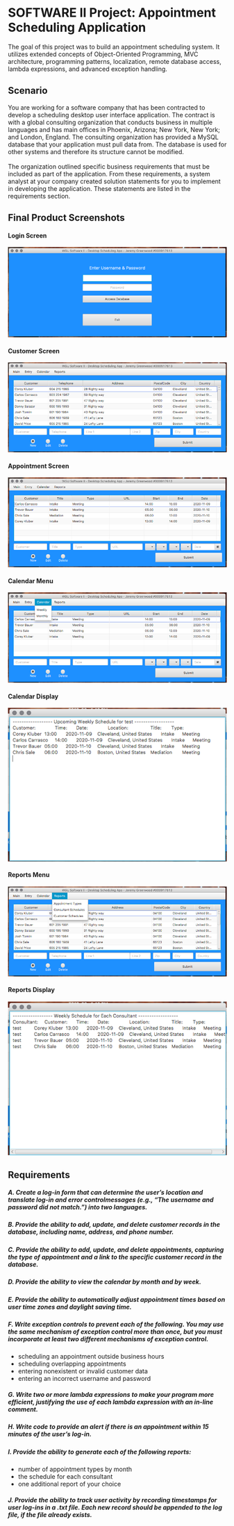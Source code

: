 # SOFTWARE II Project: Appointment Scheduling Application
The goal of this project was to build an appointment scheduling system. It utilizes extended concepts of Object-Oriented Programming, MVC architecture, programming patterns, localization, remote database access, lambda expressions, and advanced exception handling.


## Scenario

You are working for a software company that has been contracted to develop a scheduling desktop user interface application. The contract is with a global consulting organization that conducts business in multiple languages and has main offices in Phoenix, Arizona; New York, New York; and London, England. The consulting organization has provided a MySQL database that your application must pull data from. The database is used for other systems and therefore its structure cannot be modified.<br><br>
The organization outlined specific business requirements that must be included as part of the application. From these requirements, a system analyst at your company created solution statements for you to implement in developing the application. These statements are listed in the requirements section.


## Final Product Screenshots

#### Login Screen
![](https://github.com/jgreenwd/WGU-classes/blob/master/C195/Login.png)


#### Customer Screen
![](https://github.com/jgreenwd/WGU-classes/blob/master/C195/Customer%20screen.png)


#### Appointment Screen
![](https://github.com/jgreenwd/WGU-classes/blob/master/C195/Appointment%20screen.png)


#### Calendar Menu
![](https://github.com/jgreenwd/WGU-classes/blob/master/C195/Calendar%20menu.png)


#### Calendar Display
![](https://github.com/jgreenwd/WGU-classes/blob/master/C195/Calendar%20display.png)


#### Reports Menu
![](https://github.com/jgreenwd/WGU-classes/blob/master/C195/Reports%20menu.png)


#### Reports Display
![](https://github.com/jgreenwd/WGU-classes/blob/master/C195/Reports%20Display.png)


## Requirements

##### A. Create a log-in form that can determine the user’s location and translate log-in and error controlmessages (e.g., “The username and password did not match.”) into two languages.

##### B. Provide the ability to add, update, and delete customer records in the database, including name, address, and phone number.

##### C. Provide the ability to add, update, and delete appointments, capturing the type of appointment and a link to the specific customer record in the database.

##### D. Provide the ability to view the calendar by month and by week.

##### E. Provide the ability to automatically adjust appointment times based on user time zones and daylight saving time.

##### F. Write exception controls to prevent each of the following. You may use the same mechanism of exception control more than once, but you must incorporate at least two different mechanisms of exception control.
- scheduling an appointment outside business hours
- scheduling overlapping appointments
- entering nonexistent or invalid customer data
- entering an incorrect username and password

##### G. Write two or more lambda expressions to make your program more efficient, justifying the use of each lambda expression with an in-line comment.

##### H. Write code to provide an alert if there is an appointment within 15 minutes of the user’s log-in.

##### I. Provide the ability to generate each of the following reports:
- number of appointment types by month
- the schedule for each consultant
- one additional report of your choice

##### J. Provide the ability to track user activity by recording timestamps for user log-ins in a .txt file. Each new record should be appended to the log file, if the file already exists.
